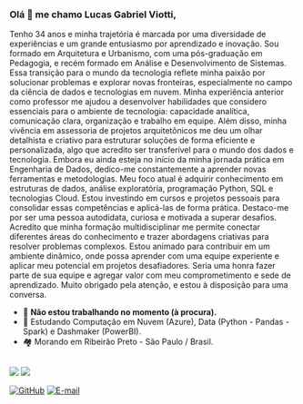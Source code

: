 ### Olá 👋 me chamo Lucas Gabriel Viotti,

Tenho 34 anos e minha trajetória é marcada por uma diversidade de experiências e um grande entusiasmo por aprendizado e inovação.
Sou formado em Arquitetura e Urbanismo, com uma pós-graduação em Pedagogia, e recém formado em Análise e Desenvolvimento de Sistemas. Essa transição para o mundo da tecnologia reflete minha paixão por solucionar problemas e explorar novas fronteiras, especialmente no campo da ciência de dados e tecnologias em nuvem.
Minha experiência anterior como professor me ajudou a desenvolver habilidades que considero essenciais para o ambiente de tecnologia: capacidade analítica, comunicação clara, organização e trabalho em equipe. Além disso, minha vivência em assessoria de projetos arquitetônicos me deu um olhar detalhista e criativo para estruturar soluções de forma eficiente e personalizada, algo que acredito ser transferível para o mundo dos dados e tecnologia.
Embora eu ainda esteja no início da minha jornada prática em Engenharia de Dados, dedico-me constantemente a aprender novas ferramentas e metodologias. Meu foco atual é adquirir conhecimento em estruturas de dados, análise exploratória, programação Python, SQL e tecnologias Cloud. Estou investindo em cursos e projetos pessoais para consolidar essas competências e aplicá-las de forma prática.
Destaco-me por ser uma pessoa autodidata, curiosa e motivada a superar desafios. Acredito que minha formação multidisciplinar me permite conectar diferentes áreas do conhecimento e trazer abordagens criativas para resolver problemas complexos.
Estou animado para contribuir em um ambiente dinâmico, onde possa aprender com uma equipe experiente e aplicar meu potencial em projetos desafiadores. Seria uma honra fazer parte de sua equipe e agregar valor com meu comprometimento e sede de aprendizado.
Muito obrigado pela atenção, e estou à disposição para uma conversa.

- 🔭 <strong>Não estou trabalhando no momento (à procura).</strong>
- 🌱 Estudando Computação em Nuvem (Azure), Data (Python - Pandas - Spark) e Dashmaker (PowerBI).
- 🏘️ Morando em Ribeirão Preto - São Paulo / Brasil.

##
 
<div> 
  <a href = "mailto:viottiarquiteto@outlook.com"><img src="https://img.shields.io/badge/Microsoft_Outlook-0078D4?style=for-the-badge&logo=microsoft-outlook&logoColor=white" target="_blank"></a>
  <a href="https://www.linkedin.com/in/lucas-viotti/" target="_blank"><img src="https://img.shields.io/badge/-LinkedIn-%230077B5?style=for-the-badge&logo=linkedin&logoColor=white" target="_blank"></a> 
 
  [![GitHub](https://img.shields.io/badge/GitHub-100000?style=for-the-badge&logo=github&logoColor=white)](https://github.com/lucasgviotti)
  [![E-mail](https://img.shields.io/badge/-Email-000?style=for-the-badge&logo=microsoft-outlook&logoColor=007BFF)](mailto:joaokelvin003@gmail.com)
</div>


